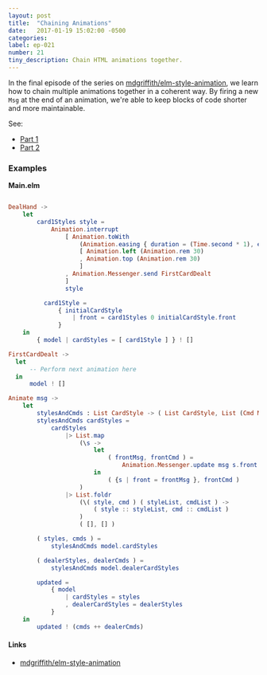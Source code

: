 ```yaml
---
layout: post
title:  "Chaining Animations"
date:   2017-01-19 15:02:00 -0500
categories:
label: ep-021
number: 21
tiny_description: Chain HTML animations together.
---
```


In the final episode of the series on [mdgriffith/elm-style-animation](http://package.elm-lang.org/packages/mdgriffith/elm-style-animation/3.5.1), we learn how
to chain multiple animations together in a coherent way. By firing a new `Msg` at the end of an animation, we're able
to keep blocks of code shorter and more maintainable.

See:
* [Part 1](https://elmseeds.thaterikperson.com/elm-style-animation)
* [Part 2](https://elmseeds.thaterikperson.com/elm-style-animation-two)


### Examples

**Main.elm**

```elm

DealHand ->
    let
        card1Styles style =
            Animation.interrupt
                [ Animation.toWith
                    (Animation.easing { duration = (Time.second * 1), ease = Ease.outCubic })
                    [ Animation.left (Animation.rem 30)
                    , Animation.top (Animation.rem 30)
                    ]
                , Animation.Messenger.send FirstCardDealt
                ]
                style

          card1Style =
              { initialCardStyle
                  | front = card1Styles 0 initialCardStyle.front
              }
    in
        { model | cardStyles = [ card1Style ] } ! []

FirstCardDealt ->
  let
      -- Perform next animation here
  in
      model ! []

Animate msg ->
    let
        stylesAndCmds : List CardStyle -> ( List CardStyle, List (Cmd Msg) )
        stylesAndCmds cardStyles =
            cardStyles
                |> List.map
                    (\s ->
                        let
                            ( frontMsg, frontCmd ) =
                                Animation.Messenger.update msg s.front
                        in
                            ( {s | front = frontMsg }, frontCmd )
                    )
                |> List.foldr
                    (\( style, cmd ) ( styleList, cmdList ) ->
                        ( style :: styleList, cmd :: cmdList )
                    )
                    ( [], [] )

        ( styles, cmds ) =
            stylesAndCmds model.cardStyles

        ( dealerStyles, dealerCmds ) =
            stylesAndCmds model.dealerCardStyles

        updated =
            { model
                | cardStyles = styles
                , dealerCardStyles = dealerStyles
            }
    in
        updated ! (cmds ++ dealerCmds)
```

#### Links

* [mdgriffith/elm-style-animation](http://package.elm-lang.org/packages/mdgriffith/elm-style-animation/3.5.1)

